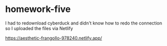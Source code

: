 # homework-five

I had to redownload cyberduck and didn't know how to redo the connection so I uploaded the files via Netlify

https://aesthetic-frangollo-978240.netlify.app/
